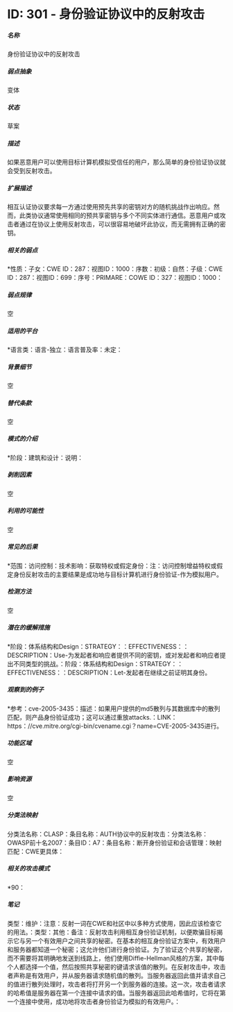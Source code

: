 # ID: 301 - 身份验证协议中的反射攻击
<h5>名称</h5>身份验证协议中的反射攻击
<h5>弱点抽象</h5>变体
<h5>状态</h5>草案
<h5>描述</h5>如果恶意用户可以使用目标计算机模拟受信任的用户，那么简单的身份验证协议就会受到反射攻击。
<h5>扩展描述</h5>相互认证协议要求每一方通过使用预先共享的密钥对方的随机挑战作出响应。然而，此类协议通常使用相同的预共享密钥与多个不同实体进行通信。恶意用户或攻击者通过在协议上使用反射攻击，可以很容易地破坏此协议，而无需拥有正确的密钥。
<h5>相关的弱点</h5>*性质：子女：CWE ID：287：视图ID：1000：序数：初级：自然：子级：CWE ID：287：视图ID：699：序号：PRIMARE：COWE ID：327：视图ID：1000：
<h5>弱点规律</h5>空
<h5>适用的平台</h5>*语言类：语言-独立：语言普及率：未定：
<h5>背景细节</h5>空
<h5>替代条款</h5>空
<h5>模式的介绍</h5>*阶段：建筑和设计：说明：
<h5>剥削因素</h5>空
<h5>利用的可能性</h5>空
<h5>常见的后果</h5>*范围：访问控制：技术影响：获取特权或假定身份：注：访问控制增益特权或假定身份反射攻击的主要结果是成功地与目标计算机进行身份验证-作为模拟用户。
<h5>检测方法</h5>空
<h5>潜在的缓解措施</h5>*阶段：体系结构和Design：STRATEGY：：EFFECTIVENESS：：DESCRIPTION：Use-为发起者和响应者提供不同的密钥，或对发起者和响应者提出不同类型的挑战。：阶段：体系结构和Design：STRATEGY：：EFFECTIVENESS：：DESCRIPTION：Let-发起者在继续之前证明其身份。
<h5>观察到的例子</h5>*参考：cve-2005-3435：描述：如果用户提供的md5散列与其数据库中的散列匹配，则产品身份验证成功；这可以通过重放attacks.：LINK：https：//cve.mitre.org/cgi-bin/cvename.cgi？name=CVE-2005-3435进行。
<h5>功能区域</h5>空
<h5>影响资源</h5>空
<h5>分类法映射</h5>分类法名称：CLASP：条目名称：AUTH协议中的反射攻击：分类法名称：OWASP前十名2007：条目ID：A7：条目名称：断开身份验证和会话管理：映射匹配：CWE更具体：
<h5>相关的攻击模式</h5>*90：
<h5>笔记</h5>类型：维护：注意：反射一词在CWE和社区中以多种方式使用，因此应该检查它的用法。：类型：其他：备注：反射攻击利用相互身份验证机制，以便欺骗目标揭示它与另一个有效用户之间共享的秘密。在基本的相互身份验证方案中，有效用户和服务器都知道一个秘密；这允许他们进行身份验证。为了验证这个共享的秘密，而不需要将其明确地发送到线路上，他们使用Diffie-Hellman风格的方案，其中每个人都选择一个值，然后按照共享秘密的键请求该值的散列。在反射攻击中，攻击者声称是有效用户，并从服务器请求随机值的散列。当服务器返回此值并请求自己的值进行散列处理时，攻击者将打开另一个到服务器的连接。这一次，攻击者请求的哈希值是服务器在第一个连接中请求的值。当服务器返回此哈希值时，它将在第一个连接中使用，成功地将攻击者身份验证为模拟的有效用户。：

